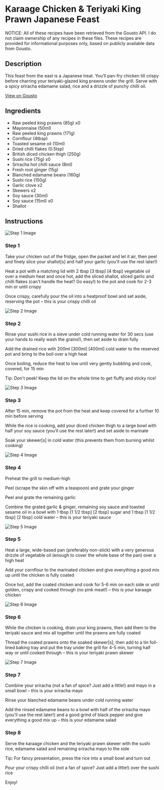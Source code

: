 # Karaage Chicken & Teriyaki King Prawn Japanese Feast

NOTICE: All of these recipes have been retrieved from the Gousto API. I do not claim ownership of any recipes in these files. These recipes are provided for informational purposes only, based on publicly available data from Gousto.

## Description

This feast from the east is a Japanese treat. You’ll pan-fry chicken till crispy before charring your teriyaki-glazed king prawns under the grill. Serve with a spicy sriracha edamame salad, rice and a drizzle of punchy chilli oil.

[View on Gousto](https://www.gousto.co.uk/recipes/cookbook/karaage-chicken-teriyaki-king-prawn-japanese-feast)

## Ingredients

- Raw peeled king prawns (85g) x0
- Mayonnaise (50ml)
- Raw peeled king prawns (171g)
- Cornflour (4tbsp)
- Toasted sesame oil (10ml)
- Dried chilli flakes (0.5tsp)
- British diced chicken thigh (250g)
- Sushi rice (75g) x0
- Sriracha hot chilli sauce (8ml)
- Fresh root ginger (15g)
- Blanched edamame beans (160g)
- Sushi rice (150g)
- Garlic clove x2
- Skewers x2
- Soy sauce (30ml)
- Soy sauce (15ml) x0
- Shallot

## Instructions

![Step 1 Image](https://production-media.gousto.co.uk/cms/recipe-step-image/step-1-1678182426960-x200.jpg)

### Step 1

Take your chicken out of the fridge, open the packet and let it air, then peel and finely slice your shallot[s]<span class="text-danger"> </span>and half your garlic (you'll use the rest later!)

Heat a pot with a matching lid with 2 tbsp <span class="text-purple">[3 tbsp]</span> <span class="text-danger">[4 tbsp]</span> vegetable oil over a medium heat and once hot, add the sliced shallot, sliced garlic and chilli flakes (can't handle the heat? Go easy!) to the pot and cook for 2-3 min or until crispy

Once crispy, carefully pour the oil into a heatproof bowl and set aside, reserving the pot – this is your crispy chilli oil

![Step 2 Image](https://production-media.gousto.co.uk/cms/recipe-step-image/step-2-1678182435659-x200.jpg)

### Step 2

Rinse your sushi rice in a sieve under cold running water for 30 secs (use your hands to really wash the grains!), then set aside to drain fully

Add the drained rice with 200ml <span class="text-purple">[300ml]</span><span class="text-danger"> [400ml]</span> cold water to the reserved pot and bring to the boil over a high heat

Once boiling, reduce the heat to low until very gently bubbling and cook, covered, for 15 min

Tip: Don't peek! Keep the lid on the whole time to get fluffy and sticky rice!

![Step 3 Image](https://production-media.gousto.co.uk/cms/recipe-step-image/step-3-1678182443732-x200.jpg)

### Step 3

After 15 min, remove the pot from the heat and keep covered for a further 10 min before serving

While the rice is cooking, add your diced chicken thigh to a large bowl with half your soy sauce (you'll use the rest later!) and set aside to marinate

Soak your skewer[s] in cold water (this prevents them from burning whilst cooking)

![Step 4 Image](https://production-media.gousto.co.uk/cms/recipe-step-image/step-4-1678182452829-x200.jpg)

### Step 4

Preheat the grill to medium-high

Peel (scrape the skin off with a teaspoon) and grate your ginger

Peel and grate the remaining garlic

Combine the grated garlic & ginger, remaining soy sauce and toasted sesame oil in a bowl with 1 tbsp <span class="text-purple">[1 1/2 tbsp]</span><span class="text-danger"> [2 tbsp] </span>sugar and 1 tbsp <span class="text-purple">[1 1/2 tbsp]</span> <span class="text-danger">[2 tbsp] </span>cold water – this is your teriyaki sauce

![Step 5 Image](https://production-media.gousto.co.uk/cms/recipe-step-image/step-5-1678182460732-x200.jpg)

### Step 5

Heat a large, wide-based pan (preferably non-stick) with a very generous drizzle of vegetable oil (enough to cover the whole base of the pan) over a high heat

Add your cornflour to the marinated chicken and give everything a good mix up until the chicken is fully coated

Once hot, add the coated chicken and cook for 5-6 min on each side or until golden, crispy and cooked through (no pink meat!) – this is your karaage chicken

![Step 6 Image](https://production-media.gousto.co.uk/cms/recipe-step-image/step-6-1678182471372-x200.jpg)

### Step 6

While the chicken is cooking, drain your king prawns, then add them to the teriyaki sauce and mix all together until the prawns are fully coated

Thread the coated prawns onto the soaked skewer[s], then add to a tin foil-lined baking tray and put the tray under the grill for 4-5 min, turning half way or until cooked through – this is your teriyaki prawn skewer

![Step 7 Image](https://production-media.gousto.co.uk/cms/recipe-step-image/step-7-1678182480459-x200.jpg)

### Step 7

Combine your sriracha (not a fan of spice? Just add a little!) and mayo in a small bowl – this is your sriracha mayo

Rinse your blanched edamame beans under cold running water

Add the rinsed edamame beans to a bowl with half of the sriracha mayo (you'll use the rest later!) and a good grind of black pepper and give everything a good mix up – this is your edamame salad

### Step 8

Serve the karaage chicken and the teriyaki prawn skewer with the sushi rice, edamame salad and remaining sriracha mayo to the side

Tip: For fancy presentation, press the rice into a small bowl and turn out

Pour your crispy chilli oil (not a fan of spice? Just add a little!) over the sushi rice

Enjoy!

